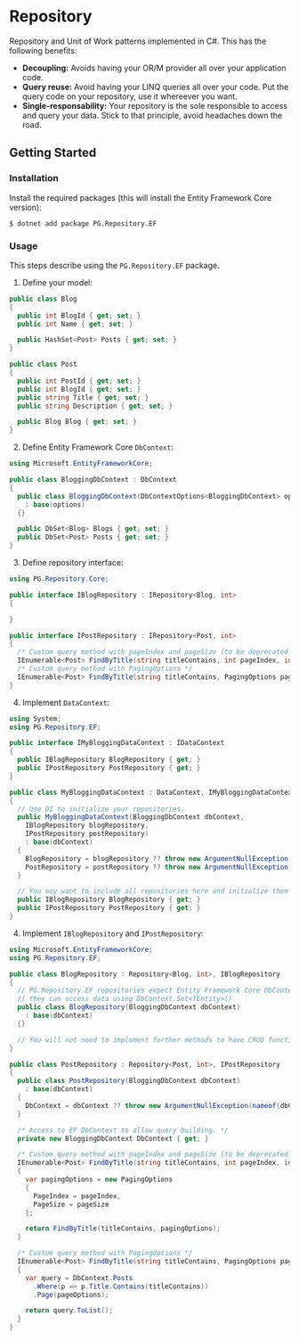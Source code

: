 # Repository
Repository and Unit of Work patterns implemented in C#. This has the following benefits:
* **Decoupling:** Avoids having your OR/M provider all over your application code.
* **Query reuse:** Avoid having your LINQ queries all over your code. Put the query code on your repository, use it whereever you want.
* **Single-responsability:** Your repository is the sole responsible to access and query your data. Stick to that principle, avoid headaches down the road.

## Getting Started
### Installation
Install the required packages (this will install the Entity Framework Core version):
```
$ dotnet add package PG.Repository.EF
```
 
### Usage
This steps describe using the `PG.Repository.EF` package.

1. Define your model:
```csharp
public class Blog
{
  public int BlogId { get; set; }
  public int Name { get; set; }

  public HashSet<Post> Posts { get; set; }
}

public class Post 
{
  public int PostId { get; set; }
  public int BlogId { get; set; }
  public string Title { get; set; }
  public string Description { get; set; }

  public Blog Blog { get; set; }
}
```
2. Define Entity Framework Core `DbContext`:
```csharp
using Microsoft.EntityFrameworkCore;

public class BloggingDbContext : DbContext
{
  public class BloggingDbContext(DbContextOptions<BloggingDbContext> options)
    : base(options)
  {}

  public DbSet<Blog> Blogs { get; set; }
  public DbSet<Post> Posts { get; set; }
}
```

3. Define repository interface:
```csharp
using PG.Repository.Core;

public interface IBlogRepository : IRepository<Blog, int>
{

}

public interface IPostRepository : IRepository<Post, int>
{
  /* Custom query method with pageIndex and pageSize (to be deprecated in favor of PagingOptions) */
  IEnumerable<Post> FindByTitle(string titleContains, int pageIndex, int pageSize);
  /* Custom query method with PagingOptions */
  IEnumerable<Post> FindByTitle(string titleContains, PagingOptions pageOptions);
}
```

4. Implement `DataContext`:
```csharp
using System;
using PG.Repository.EF;

public interface IMyBloggingDataContext : IDataContext
{
  public IBlogRepository BlogRepository { get; }
  public IPostRepository PostRepository { get; }
}

public class MyBloggingDataContext : DataContext, IMyBloggingDataContext
{
  // Use DI to initialize your repositories.
  public MyBloggingDataContext(BloggingDbContext dbContext, 
    IBlogRepository blogRepository, 
    IPostRepository postRepository) 
    : base(dbContext)
  {
    BlogRepository = blogRepository ?? throw new ArgumentNullException(nameof(blogRepository));
    PostRepository = postRepository ?? throw new ArgumentNullException(nameof(postRepository));
  }

  // You may want to include all repositories here and initialize them on the constructor using DI.
  public IBlogRepository BlogRepository { get; }
  public IPostRepository PostRepository { get; }
}
```

4. Implement `IBlogRepository` and `IPostRepository`:
```csharp
using Microsoft.EntityFrameworkCore;
using PG.Repository.EF;

public class BlogRepository : Repository<Blog, int>, IBlogRepository
{
  // PG.Repository.EF repositories expect Entity Framework Core DbContext so
  // they can access data using DbContext.Set<TEntity>()
  public class BlogRepository(BloggingDbContext dbContext)
    : base(dbContext)
  {}

  // You will not need to implement further methods to have CRUD functionality here.
}

public class PostRepository : Repository<Post, int>, IPostRepository
{
  public class PostRepository(BloggingDbContext dbContext)
    : base(dbContext)
  {
    DbContext = dbContext ?? throw new ArgumentNullException(nameof(dbContext));
  }

  /* Access to EF DbContext to allow query building. */
  private new BloggingDbContext DbContext { get; }

  /* Custom query method with pageIndex and pageSize (to be deprecated in favor of PagingOptions) */
  IEnumerable<Post> FindByTitle(string titleContains, int pageIndex, int pageSize)
  {
    var pagingOptions = new PagingOptions 
    {
      PageIndex = pageIndex,
      PageSize = pageSize
    };

    return FindByTitle(titleContains, pagingOptions);
  }

  /* Custom query method with PagingOptions */
  IEnumerable<Post> FindByTitle(string titleContains, PagingOptions pageOptions)
  {
    var query = DbContext.Posts
      .Where(p => p.Title.Contains(titleContains))
      .Page(pageOptions);

    return query.ToList();
  }
}
```
